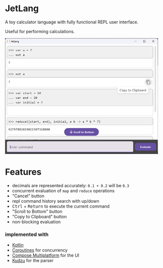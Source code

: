 # JetLang

A toy calculator language with fully functional REPL user interface.

Useful for performing calculations.

![img.png](.github/images/img.png)

# Features
- decimals are represented accurately: `0.1 + 0.2` will be `0.3`
- concurrent evaluation of `map` and `reduce` operations
- "Cancel" button
- repl command history search with up/down
- <kbd>Ctrl</kbd> + <kbd>Return</kbd> to execute the current command
- "Scroll to Bottom" button
- "Copy to Clipboard" button
- non-blocking evaluation

### implemented with

- [Kotlin](https://github.com/JetBrains/kotlin)
- [Coroutines](https://github.com/Kotlin/kotlinx.coroutines) for concurrency
- [Compose Multiplatform](https://github.com/JetBrains/compose-multiplatform) for the UI
- [Kudzu](https://github.com/copper-leaf/kudzu) for the parser
